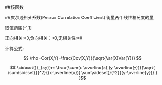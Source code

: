 ##核函数

##皮尔逊相关系数(Person Correlation Coefficient)
衡量两个线性相关度的量

取值范围[-1,1]

正向相关:>0,负向相关：<0,无相关性:=0

计算公式:

$$ \rho=Cor(X,Y)=\frac{Cov(X,Y)}{\sqrt{Var(X)Var(Y)}} $$

$$ \sideset{}{_{xy}}r=
\frac{\sum(x-\overline{x})(y-\overline{y})}{\sqrt{
 \sum\sideset{}{^2}{(x-\overline{x})} 
 \sum\sideset{}{^2}{(y-\overline{y})}
 }
}$$



